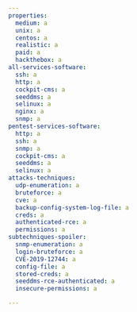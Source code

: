 ```yaml
---
properties:
  medium: a
  unix: a
  centos: a
  realistic: a
  paid: a
  hackthebox: a
all-services-software:
  ssh: a
  http: a
  cockpit-cms: a
  seeddms: a
  selinux: a
  nginx: a
  snmp: a
pentest-services-software:
  http: a
  ssh: a
  snmp: a
  cockpit-cms: a
  seeddms: a
  selinux: a
attacks-techniques:
  udp-enumeration: a
  bruteforce: a
  cve: a
  backup-config-system-log-file: a
  creds: a
  authenticated-rce: a
  permissions: a
subtechniques-spoiler:
  snmp-enumeration: a
  login-bruteforce: a
  CVE-2019-12744: a
  config-file: a
  stored-creds: a
  seeddms-rce-authenticated: a
  insecure-permissions: a

---
```


